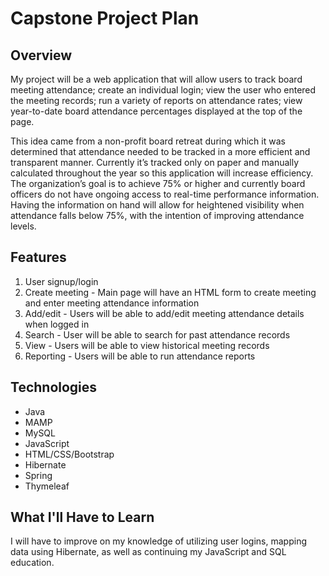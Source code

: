 # Capstone Project Plan

## Overview
My project will be a web application that will allow users to track board meeting attendance; create an individual login; view the user who entered the meeting records; run a variety of reports on attendance rates; view year-to-date board attendance percentages displayed at the top of the page.  

This idea came from a non-profit board retreat during which it was determined that attendance needed to be tracked in a more efficient and transparent manner. Currently it’s tracked only on paper and manually calculated throughout the year so this application will increase efficiency. The organization’s goal is to achieve 75% or higher and currently board officers do not have ongoing access to real-time performance information.  Having the information on hand will allow for heightened visibility when attendance falls below 75%, with the intention of improving attendance levels.

## Features
1. User signup/login 
1. Create meeting - Main page will have an HTML form to create meeting and enter meeting attendance information
1. Add/edit - Users will be able to add/edit meeting attendance details when logged in
1. Search - User will be able to search for past attendance records
1. View - Users will be able to view historical meeting records
1. Reporting - Users will be able to run attendance reports

## Technologies
* Java
* MAMP
* MySQL
* JavaScript
* HTML/CSS/Bootstrap
* Hibernate
* Spring
* Thymeleaf

## What I'll Have to Learn
I will have to improve on my knowledge of utilizing user logins, mapping data using Hibernate, as well as continuing my JavaScript and SQL education.
